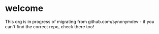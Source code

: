 # welcome
This org is in progress of migrating from github.com/synonymdev - if you can't find the correct repo, check there too!
